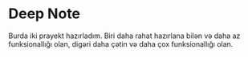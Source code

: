 # Deep Note

Burda iki prayekt hazırladım. 
Biri daha rahat hazırlana bilən və daha az funksionallığı olan, digəri daha çətin və daha çox funksionallığı olan.
